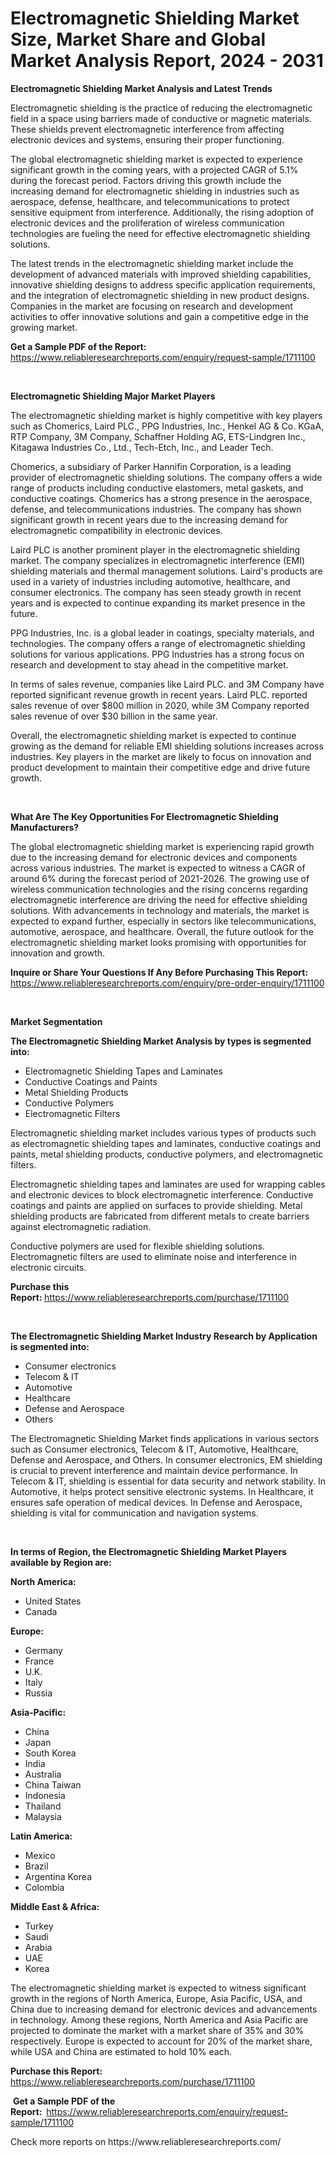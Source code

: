 <p><h1>Electromagnetic Shielding Market Size, Market Share and Global Market Analysis Report, 2024 - 2031</h1></p><p><strong>Electromagnetic Shielding Market Analysis and Latest Trends</strong></p>
<p><p>Electromagnetic shielding is the practice of reducing the electromagnetic field in a space using barriers made of conductive or magnetic materials. These shields prevent electromagnetic interference from affecting electronic devices and systems, ensuring their proper functioning.</p><p>The global electromagnetic shielding market is expected to experience significant growth in the coming years, with a projected CAGR of 5.1% during the forecast period. Factors driving this growth include the increasing demand for electromagnetic shielding in industries such as aerospace, defense, healthcare, and telecommunications to protect sensitive equipment from interference. Additionally, the rising adoption of electronic devices and the proliferation of wireless communication technologies are fueling the need for effective electromagnetic shielding solutions.</p><p>The latest trends in the electromagnetic shielding market include the development of advanced materials with improved shielding capabilities, innovative shielding designs to address specific application requirements, and the integration of electromagnetic shielding in new product designs. Companies in the market are focusing on research and development activities to offer innovative solutions and gain a competitive edge in the growing market.</p></p>
<p><strong>Get a Sample PDF of the Report:&nbsp;</strong> <a href="https://www.reliableresearchreports.com/enquiry/request-sample/1711100">https://www.reliableresearchreports.com/enquiry/request-sample/1711100</a></p>
<p>&nbsp;</p>
<p><strong>Electromagnetic Shielding Major Market Players</strong></p>
<p><p>The electromagnetic shielding market is highly competitive with key players such as Chomerics, Laird PLC., PPG Industries, Inc., Henkel AG & Co. KGaA, RTP Company, 3M Company, Schaffner Holding AG, ETS-Lindgren Inc., Kitagawa Industries Co., Ltd., Tech-Etch, Inc., and Leader Tech.</p><p>Chomerics, a subsidiary of Parker Hannifin Corporation, is a leading provider of electromagnetic shielding solutions. The company offers a wide range of products including conductive elastomers, metal gaskets, and conductive coatings. Chomerics has a strong presence in the aerospace, defense, and telecommunications industries. The company has shown significant growth in recent years due to the increasing demand for electromagnetic compatibility in electronic devices.</p><p>Laird PLC is another prominent player in the electromagnetic shielding market. The company specializes in electromagnetic interference (EMI) shielding materials and thermal management solutions. Laird's products are used in a variety of industries including automotive, healthcare, and consumer electronics. The company has seen steady growth in recent years and is expected to continue expanding its market presence in the future.</p><p>PPG Industries, Inc. is a global leader in coatings, specialty materials, and technologies. The company offers a range of electromagnetic shielding solutions for various applications. PPG Industries has a strong focus on research and development to stay ahead in the competitive market.</p><p>In terms of sales revenue, companies like Laird PLC. and 3M Company have reported significant revenue growth in recent years. Laird PLC. reported sales revenue of over $800 million in 2020, while 3M Company reported sales revenue of over $30 billion in the same year.</p><p>Overall, the electromagnetic shielding market is expected to continue growing as the demand for reliable EMI shielding solutions increases across industries. Key players in the market are likely to focus on innovation and product development to maintain their competitive edge and drive future growth.</p></p>
<p>&nbsp;</p>
<p><strong>What Are The Key Opportunities For Electromagnetic Shielding Manufacturers?</strong></p>
<p><p>The global electromagnetic shielding market is experiencing rapid growth due to the increasing demand for electronic devices and components across various industries. The market is expected to witness a CAGR of around 6% during the forecast period of 2021-2026. The growing use of wireless communication technologies and the rising concerns regarding electromagnetic interference are driving the need for effective shielding solutions. With advancements in technology and materials, the market is expected to expand further, especially in sectors like telecommunications, automotive, aerospace, and healthcare. Overall, the future outlook for the electromagnetic shielding market looks promising with opportunities for innovation and growth.</p></p>
<p><strong>Inquire or Share Your Questions If Any Before Purchasing This Report:</strong> <a href="https://www.reliableresearchreports.com/enquiry/pre-order-enquiry/1711100">https://www.reliableresearchreports.com/enquiry/pre-order-enquiry/1711100</a></p>
<p>&nbsp;</p>
<p><strong>Market Segmentation</strong></p>
<p><strong>The Electromagnetic Shielding Market Analysis by types is segmented into:</strong></p>
<p><ul><li>Electromagnetic Shielding Tapes and Laminates</li><li>Conductive Coatings and Paints</li><li>Metal Shielding Products</li><li>Conductive Polymers</li><li>Electromagnetic Filters</li></ul></p>
<p><p>Electromagnetic shielding market includes various types of products such as electromagnetic shielding tapes and laminates, conductive coatings and paints, metal shielding products, conductive polymers, and electromagnetic filters. </p><p>Electromagnetic shielding tapes and laminates are used for wrapping cables and electronic devices to block electromagnetic interference. Conductive coatings and paints are applied on surfaces to provide shielding. Metal shielding products are fabricated from different metals to create barriers against electromagnetic radiation.</p><p>Conductive polymers are used for flexible shielding solutions. Electromagnetic filters are used to eliminate noise and interference in electronic circuits.</p></p>
<p><strong>Purchase this Report:&nbsp;</strong><a href="https://www.reliableresearchreports.com/purchase/1711100">https://www.reliableresearchreports.com/purchase/1711100</a></p>
<p>&nbsp;</p>
<p><strong>The Electromagnetic Shielding Market Industry Research by Application is segmented into:</strong></p>
<p><ul><li>Consumer electronics</li><li>Telecom & IT</li><li>Automotive</li><li>Healthcare</li><li>Defense and Aerospace</li><li>Others</li></ul></p>
<p><p>The Electromagnetic Shielding Market finds applications in various sectors such as Consumer electronics, Telecom & IT, Automotive, Healthcare, Defense and Aerospace, and Others. In consumer electronics, EM shielding is crucial to prevent interference and maintain device performance. In Telecom & IT, shielding is essential for data security and network stability. In Automotive, it helps protect sensitive electronic systems. In Healthcare, it ensures safe operation of medical devices. In Defense and Aerospace, shielding is vital for communication and navigation systems.</p></p>
<p>&nbsp;</p>
<p><strong>In terms of Region, the Electromagnetic Shielding Market Players available by Region are:</strong></p>
<p>
    <p> <strong> North America: </strong>
        <ul>
            <li>United States</li>
            <li>Canada</li>
        </ul>
        </p> 
    <p> <strong> Europe: </strong>
        <ul>
            <li>Germany</li>
            <li>France</li>
            <li>U.K.</li>
            <li>Italy</li>
            <li>Russia</li>
        </ul>
        </p> 
    <p> <strong> Asia-Pacific: </strong>
        <ul>
            <li>China</li>
            <li>Japan</li>
            <li>South Korea</li>
            <li>India</li>
            <li>Australia</li>
            <li>China Taiwan</li>
            <li>Indonesia</li>
            <li>Thailand</li>
            <li>Malaysia</li>
        </ul>
        </p> 
    <p> <strong> Latin America: </strong>
        <ul>
            <li>Mexico</li>
            <li>Brazil</li>
            <li>Argentina Korea</li>
            <li>Colombia</li>
        </ul>
        </p> 
    <p> <strong> Middle East & Africa: </strong>
        <ul>
            <li>Turkey</li>
            <li>Saudi</li>
            <li>Arabia</li>
            <li>UAE</li>
            <li>Korea</li>
        </ul>
    </p>
    </p>
<p><p>The electromagnetic shielding market is expected to witness significant growth in the regions of North America, Europe, Asia Pacific, USA, and China due to increasing demand for electronic devices and advancements in technology. Among these regions, North America and Asia Pacific are projected to dominate the market with a market share of 35% and 30% respectively. Europe is expected to account for 20% of the market share, while USA and China are estimated to hold 10% each.</p></p>
<p><strong>Purchase this Report: </strong><a href="https://www.reliableresearchreports.com/purchase/1711100">https://www.reliableresearchreports.com/purchase/1711100</a></p>
<p>&nbsp;<strong>Get a Sample PDF of the Report:&nbsp;&nbsp;</strong><a href="https://www.reliableresearchreports.com/enquiry/request-sample/1711100">https://www.reliableresearchreports.com/enquiry/request-sample/1711100</a></p>
<p><strong></strong></p>
<p>Check more reports on https://www.reliableresearchreports.com/</p>
